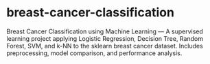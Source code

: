 # breast-cancer-classification
Breast Cancer Classification using Machine Learning — A supervised learning project applying Logistic Regression, Decision Tree, Random Forest, SVM, and k-NN to the sklearn breast cancer dataset. Includes preprocessing, model comparison, and performance analysis.
